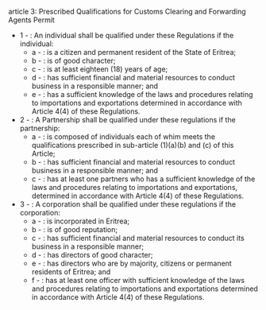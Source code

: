 article 3: Prescribed Qualifications for Customs Clearing and Forwarding Agents Permit 

<ul>
			<li>1 - : An individual shall be qualified under these Regulations if the individual: <ul>
						<li>a - : is a citizen and permanent resident of the State of Eritrea;<ul>
						</ul></li>						<li>b - : is of good character; <ul>
						</ul></li>						<li>c - : is at least eighteen (18) years of age; <ul>
						</ul></li>						<li>d - : has sufficient financial and material resources to conduct business in a responsible manner; and <ul>
						</ul></li>						<li>e - : has a sufficient knowledge of the laws and procedures relating to importations and exportations determined in accordance with Article 4(4) of these Regulations. <ul>
						</ul></li>			</ul></li>			<li>2 - : A Partnership shall be qualified under these regulations if the partnership:<ul>
						<li>a - : is composed of individuals each of whim meets the qualifications prescribed in sub-article (1)(a)(b) and (c) of this Article; <ul>
						</ul></li>						<li>b - : has sufficient financial and material resources to conduct business in a responsible manner; and <ul>
						</ul></li>						<li>c - : has at least one partners who has a sufficient knowledge of the laws and procedures relating to importations and exportations, determined in accordance with Article 4(4) of these Regulations. <ul>
						</ul></li>			</ul></li>			<li>3 - : A corporation shall be qualified under these regulations if the corporation: <ul>
						<li>a - : is incorporated in Eritrea;<ul>
						</ul></li>						<li>b - : is of good reputation; <ul>
						</ul></li>						<li>c - : has sufficient financial and material resources to conduct its business in a responsible manner; <ul>
						</ul></li>						<li>d - : has directors of good character;<ul>
						</ul></li>						<li>e - : has directors who are by majority, citizens or permanent residents of Eritrea; and <ul>
						</ul></li>						<li>f - : has at least one officer with sufficient knowledge of the laws and procedures relating to importations and exportations determined in accordance with Article 4(4) of these Regulations. <ul>
						</ul></li>			</ul></li></ul>